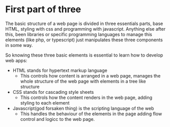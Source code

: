 # First part of three

The basic structure of a web page is divided in three essentials parts, base HTML, styling with css and programming with javascript.
Anything else after this, been libraries or specific programming languages to manage this elements (like php, or typescript) just manipulates these three components in some way.

So knowing these three basic elements is essential to learn how to develop web apps:

- HTML stands for hypertext markup language
  - This controls how content is arranged in a web page, manages the whole structure of the web page with elements in a tree like structure
- CSS stands for cascading style sheets
  - This controls how the content renders in the web page, adding styling to each element
- Javascript(god forsaken thing) is the scripting language of the web
  - This handles the behaviour of the elements in the page adding flow control and logicc to the web page.

